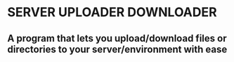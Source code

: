 # SERVER UPLOADER DOWNLOADER
## A program that lets you upload/download files or directories to your server/environment with ease

